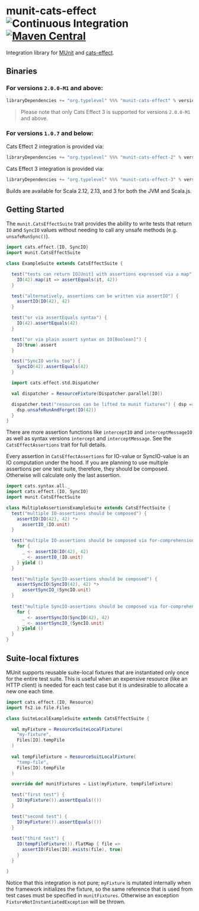 # munit-cats-effect ![Continuous Integration](https://github.com/typelevel/munit-cats-effect/workflows/Continuous%20Integration/badge.svg) [![Maven Central](https://img.shields.io/github/v/release/typelevel/munit-cats-effect?display_name=tag)](https://img.shields.io/github/v/release/typelevel/munit-cats-effect?display_name=tag)

Integration library for [MUnit](https://scalameta.org/munit/) and [cats-effect](https://github.com/typelevel/cats-effect/).

## Binaries

### For versions `2.0.0-M1` and above:

```scala
libraryDependencies += "org.typelevel" %%% "munit-cats-effect" % version % "test"
```

> Please note that only Cats Effect 3 is supported for versions `2.0.0-M1` and above.

### For versions `1.0.7` and below:

Cats Effect 2 integration is provided via:

```scala
libraryDependencies += "org.typelevel" %%% "munit-cats-effect-2" % version % "test"
```

Cats Effect 3 integration is provided via:

```scala
libraryDependencies += "org.typelevel" %%% "munit-cats-effect-3" % version % "test"
```

Builds are available for Scala 2.12, 2.13, and 3 for both the JVM and Scala.js.

## Getting Started

The `munit.CatsEffectSuite` trait provides the ability to write tests that return `IO` and `SyncIO` values without needing to call any unsafe methods (e.g. `unsafeRunSync()`).

```scala
import cats.effect.{IO, SyncIO}
import munit.CatsEffectSuite

class ExampleSuite extends CatsEffectSuite {

  test("tests can return IO[Unit] with assertions expressed via a map") {
    IO(42).map(it => assertEquals(it, 42))
  }

  test("alternatively, assertions can be written via assertIO") {
    assertIO(IO(42), 42)
  }

  test("or via assertEquals syntax") {
    IO(42).assertEquals(42)
  }

  test("or via plain assert syntax on IO[Boolean]") {
    IO(true).assert
  }

  test("SyncIO works too") {
    SyncIO(42).assertEquals(42)
  }

  import cats.effect.std.Dispatcher

  val dispatcher = ResourceFixture(Dispatcher.parallel[IO])

  dispatcher.test("resources can be lifted to munit fixtures") { dsp =>
    dsp.unsafeRunAndForget(IO(42))
  }
}
```

There are more assertion functions like `interceptIO` and `interceptMessageIO` as well as syntax versions `intercept` and `interceptMessage`. See the `CatsEffectAssertions` trait for full details.

Every assertion in `CatsEffectAssertions` for IO-value or SyncIO-value is an IO computation under the hood. If you are planning to use multiple assertions per one test suite, therefore, they should be composed. Otherwise will calculate only the last assertion.

```scala
import cats.syntax.all._
import cats.effect.{IO, SyncIO}
import munit.CatsEffectSuite

class MultipleAssertionsExampleSuite extends CatsEffectSuite {
  test("multiple IO-assertions should be composed") {
    assertIO(IO(42), 42) *>
      assertIO_(IO.unit)
  }

  test("multiple IO-assertions should be composed via for-comprehension") {
    for {
      _ <- assertIO(IO(42), 42)
      _ <- assertIO_(IO.unit)
    } yield ()       
  }

  test("multiple SyncIO-assertions should be composed") {
    assertSyncIO(SyncIO(42), 42) *>
      assertSyncIO_(SyncIO.unit)
  }
    
  test("multiple SyncIO-assertions should be composed via for-comprehension") {
    for {
      _ <- assertSyncIO(SyncIO(42), 42)
      _ <- assertSyncIO_(SyncIO.unit)
    } yield ()       
  }
}
```

## Suite-local fixtures

MUnit supports reusable suite-local fixtures that are instantiated only once for the entire test suite. This is useful when an expensive resource (like an HTTP client) is needed for each test case but it is undesirable to allocate a new one each time.

```scala
import cats.effect.{IO, Resource}
import fs2.io.file.Files

class SuiteLocalExampleSuite extends CatsEffectSuite {

  val myFixture = ResourceSuiteLocalFixture(
    "my-fixture",
    Files[IO].tempFile
  )
  
  val tempFileFixture = ResourceSuitLocalFixture(
    "temp-file",
    Files[IO].tempFile
  )

  override def munitFixtures = List(myFixture, tempFileFixture)

  test("first test") {
    IO(myFixture()).assertEquals(())
  }

  test("second test") {
    IO(myFixture()).assertEquals(())
  }
  
  test("third test") {
    IO(tempFileFixture()).flatMap { file =>
      assertIO(Files[IO].exists(file), true)
    }
  }

}
```

Notice that this integration is not pure; `myFixture` is mutated internally when the framework initializes the fixture, so the same reference that is used from test cases must be specified in `munitFixtures`. Otherwise an exception `FixtureNotInstantiatedException` will be thrown.

